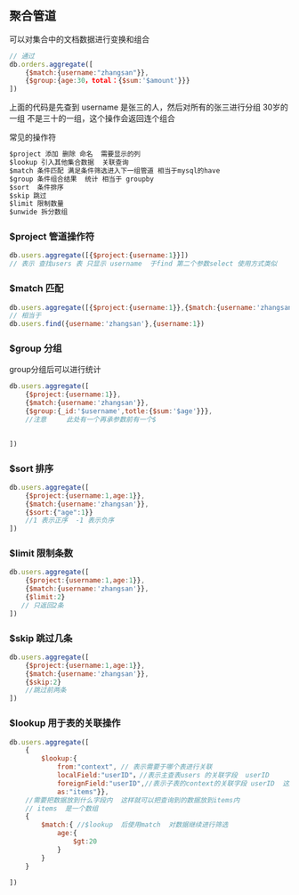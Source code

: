 ## 聚合管道

可以对集合中的文档数据进行变换和组合

```javascript
// 通过
db.orders.aggregate([
    {$match:{username:"zhangsan"}},
    {$group:{age:30，total：{$sum:'$amount'}}}
])
```

上面的代码是先查到 username 是张三的人，然后对所有的张三进行分组 30岁的一组  不是三十的一组，这个操作会返回连个组合

常见的操作符

```js
$project 添加 删除 命名  需要显示的列
$lookup 引入其他集合数据  关联查询
$match 条件匹配 满足条件筛选进入下一组管道 相当于mysql的have
$group 条件组合结果  统计 相当于 groupby
$sort  条件排序
$skip 跳过
$limit 限制数量
$unwide 拆分数组
```



### $project 管道操作符

```js
db.users.aggregate([{$project:{username:1}}])
// 表示 查找users 表 只显示 username  于find 第二个参数select 使用方式类似

```

### $match  匹配

```javascript
db.users.aggregate([{$project:{username:1}},{$match:{username:'zhangsan'}}])
// 相当于
db.users.find({username:'zhangsan'},{username:1})
```

### $group 分组

group分组后可以进行统计

```javascript
db.users.aggregate([
    {$project:{username:1}},
    {$match:{username:'zhangsan'}},
	{$group:{_id:'$username',totle:{$sum:'$age'}}},
    //注意     此处有一个再承参数前有一个$
    

])
```

### $sort 排序

```js
db.users.aggregate([
    {$project:{username:1,age:1}},
    {$match:{username:'zhangsan'}},
    {$sort:{"age":1}}
    //1 表示正序  -1 表示负序
])
```

### $limit 限制条数

```js
db.users.aggregate([
    {$project:{username:1,age:1}},
    {$match:{username:'zhangsan'}},
    {$limit:2}
   // 只返回2条
])
```

### $skip 跳过几条

```js
db.users.aggregate([
    {$project:{username:1,age:1}},
    {$match:{username:'zhangsan'}},
    {$skip:2}
    //跳过前两条
])
```

### $lookup 用于表的关联操作

```js
db.users.aggregate([
    {
        $lookup:{
            from:"context", // 表示需要于哪个表进行关联
            localField:"userID"，//表示主查表users 的关联字段  userID
            foreignField:"userID",//表示子表的context的关联字段 userID  这连个字段是相关联但是名称 不一定一样
            as:"items"}},
    //需要把数据放到什么字段内  这样就可以把查询到的数据放到items内  
    // items  是一个数组
    {
        $match:{ //$lookup  后使用match  对数据继续进行筛选
            age:{
                $gt:20
            }
        }
    }
   
])
```

